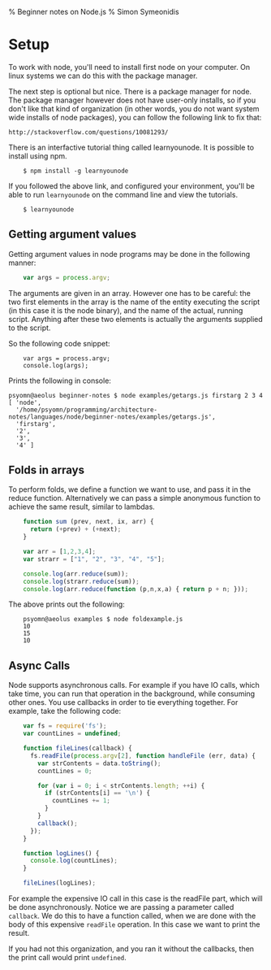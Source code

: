 % Beginner notes on Node.js
% Simon Symeonidis

# Setup


To work with node, you'll need to install first node on your computer. On linux
systems we can do this with the package manager.

The next step is optional but nice. There is a package manager for node. The
package manager however does not have user-only installs, so if you don't like
that kind of organization (in other words, you do not want system wide installs
of node packages), you can follow the following link to fix that:

    http://stackoverflow.com/questions/10081293/

There is an interfactive tutorial thing called learnyounode. It is possible
to install using npm.

~~~~nocode
    $ npm install -g learnyounode
~~~~

If you followed the above link, and configured your environment, you'll
be able to run `learnyounode` on the command line and view the
tutorials.

~~~~~nocode
    $ learnyounode
~~~~~

## Getting argument values

Getting argument values in node programs may be done in the following manner:

~~~~javascript
    var args = process.argv;
~~~~

The arguments are given in an array. However one has to be careful: the two
first elements in the array is the name of the entity executing the script (in
this case it is the node binary), and the name of the actual, running script.
Anything after these two elements is actually the arguments supplied to the
script.

So the following code snippet:

~~~~nocode
    var args = process.argv;
    console.log(args);
~~~~

Prints the following in console:

~~~~nocode
psyomn@aeolus beginner-notes $ node examples/getargs.js firstarg 2 3 4
[ 'node',
  '/home/psyomn/programming/architecture-notes/languages/node/beginner-notes/examples/getargs.js',
  'firstarg',
  '2',
  '3',
  '4' ]
~~~~

## Folds in arrays

To perform folds, we define a function we want to use, and pass it in the reduce
function. Alternatively we can pass a simple anonymous function to achieve the
same result, similar to lambdas.

~~~~javascript
    function sum (prev, next, ix, arr) {
      return (+prev) + (+next);
    }

    var arr = [1,2,3,4];
    var strarr = ["1", "2", "3", "4", "5"];

    console.log(arr.reduce(sum));
    console.log(strarr.reduce(sum));
    console.log(arr.reduce(function (p,n,x,a) { return p + n; }));
~~~~

The above prints out the following:

~~~~node
    psyomn@aeolus examples $ node foldexample.js
    10
    15
    10
~~~~



## Async Calls

Node supports asynchronous calls. For example if you have IO calls,
which take time, you can run that operation in the background, while consuming
other ones. You use callbacks in order to tie everything together. For example,
take the following code:

~~~~javascript
    var fs = require('fs');
    var countLines = undefined;

    function fileLines(callback) {
      fs.readFile(process.argv[2], function handleFile (err, data) {
        var strContents = data.toString();
        countLines = 0;

        for (var i = 0; i < strContents.length; ++i) {
          if (strContents[i] == '\n') {
            countLines += 1;
          }
        }
        callback();
      });
    }

    function logLines() {
      console.log(countLines);
    }

    fileLines(logLines);
~~~~

For example the expensive IO call in this case is the readFile part, which will
be done asynchronously. Notice we are passing a parameter called `callback`. We
do this to have a function called, when we are done with the body of this
expensive `readFile` operation. In this case we want to print the result.

If you had not this organization, and you ran it without the callbacks, then the
print call would print `undefined`.
